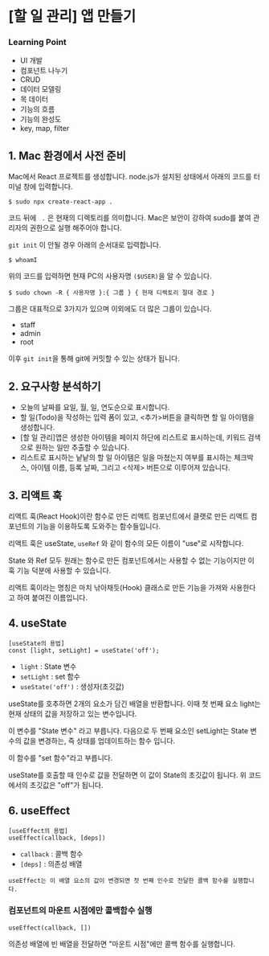<h1>[할 일 관리] 앱 만들기</h1>

<h3>Learning Point</h3>
<ul>
  <li>UI 개발</li>
  <li>컴포넌트 나누기</li>
  <li>CRUD</li>
  <li>데이터 모델링</li>
  <li>목 데이터</li>
  <li>기능의 흐름</li>
  <li>기능의 완성도</li>
  <li>key, map, filter</li>
</ul>


<h2>1. Mac 환경에서 사전 준비</h2>

Mac에서 React 프로젝트를 생성합니다. node.js가 설치된 상태에서 아래의 코드를 터미널 창에 입력합니다.
```
$ sudo npx create-react-app .
```

코드 뒤에 <code> .</code> 은 현재의 디렉토리를 의미합니다.
Mac은 보안이 강하여 sudo를 붙여 관리자의 권한으로 실행 해주어야 합니다.

<code>git init</code> 이 안될 경우 아래의 순서대로 입력합니다.
```
$ whoamI
```

위의 코드를 입력하면 현재 PC의 사용자명 <code>($USER)</code>을 알 수 있습니다.

```
$ sudo chown -R { 사용자명 }:{ 그룹 } { 현재 디렉토리 절대 경로 }
```

그룹은 대표적으로 3가지가 있으며 이외에도 더 많은 그룹이 있습니다.
<ul>
  <li>staff</li>
  <li>admin</li>
  <li>root</li>
</ul>

이후 <code>git init</code>을 통해 git에 커밋할 수 있는 상태가 됩니다.

<h2>2. 요구사항 분석하기</h2>
<ul>
  <li>오늘의 날짜를 요일, 월, 일, 연도순으로 표시합니다.</li>
  <li>할 일(Todo)을 작성하는 입력 폼이 있고, <추가>버튼을 클릭하면 할 일 아이템을 생성합니다.</li>
  <li>[할 일 관리]앱은 생성한 아이템을 페이지 하단에 리스트로 표시하는데, 키워드 검색으로 원하는 일만 추출할 수 있습니다.</li>
  <li>리스트로 표시하는 낱낱의 할 일 아이템은 일을 마쳤는지 여부를 표시하는 체크박스, 아이템 이름, 등록 날짜, 그리고 <삭제> 버튼으로 이루어져 있습니다.</li>
</ul>

<h2>3. 리액트 훅</h2>
<p>리액트 훅(React Hook)이란 함수로 만든 리액트 컴포넌트에서 클랫로 만든 리액트 컴포넌트의 기능을 이용하도록 도와주는 함수들입니다.</p>
<p>리액트 훅은 <cod>useState</cod>, <code>useRef</code> 와 같이 함수의 모든 이름이 "use"로 시작합니다.</p>
<p>State 와 Ref 모두 원래는 함수로 만든 컴포넌트에서는 사용할 수 없는 기능이지만 이 훅 기능 덕분에 사용할 수 있습니다.</p>
<p>리액트 훅이라는 명칭은 마치 낚아채듯(Hook) 클래스로 만든 기능을 가져와 사용한다고 하여 붙여진 이름입니다.</p>

<h2>4. useState</h2>

```
[useState의 용법]
const [light, setLight] = useState('off');
```

<ul>
  <li><code>light</code> : State 변수</li>
  <li><code>setLight</code> : set 함수</li>
  <li><code>useState('off')</code> : 생성자(초깃값)</li>
</ul>

<p>useState를 호추하면 2개의 요소가 담긴 배열을 반환합니다. 이때 첫 번째 요소 light는 현재 상태의 값을 저장하고 있는 변수입니다.</p>
<p>이 변수를 "State 변수" 라고 부릅니다. 다음으로 두 번째 요소인 setLight는 State 변수의 값을 변경하는, 즉 상태를 업데이트하는 함수 입니다.</p>
<p>이 함수를 "set 함수"라고 부릅니다.</p>
<p>useState를 호출할 때 인수로 값을 전달하면 이 값이 State의 초깃값이 됩니다. 위 코드에서의 초깃값은 "off"가 됩니다.</p>

<h2>6. useEffect</h2>

```
[useEffect의 용법]
useEffect(callback, [deps])
```

<ul>
  <li><code>callback</code> : 콜백 함수</li>
  <li><code>[deps]</code> : 의존성 배열</li>
</ul>

<p><code>useEffect는 이 배열 요소의 값이 변경되면 첫 번째 인수로 전달한 콜백 함수를 실행합니다.</code></p>

<h3>컴포넌트의 마운트 시점에만 콜백함수 실행</h3>

```
useEffect(callback, [])
```

<p> 의존성 배열에 빈 배열을 전달하면 "마운트 시점"에만 콜백 함수를 실행합니다.</p>
